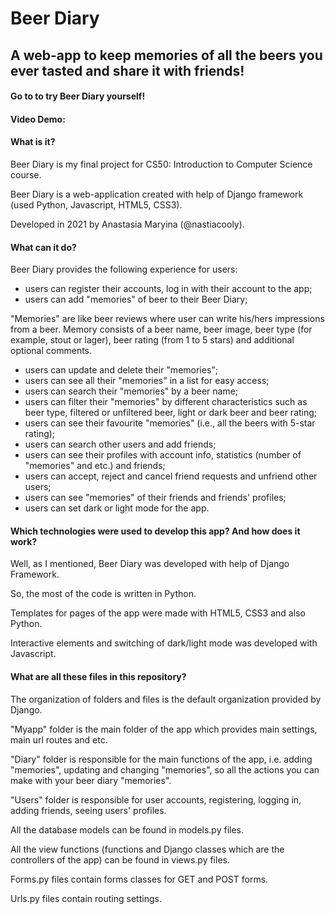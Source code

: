 # Beer Diary
## A web-app to keep memories of all the beers you ever tasted and share it with friends!

#### Go to <URL> to try Beer Diary yourself!
#### Video Demo:  <URL HERE>

  
#### What is it?
  
Beer Diary is my final project for CS50: Introduction to Computer Science course.

Beer Diary is a web-application created with help of Django framework (used Python, Javascript, HTML5, CSS3).

Developed in 2021 by Anastasia Maryina (@nastiacooly).

#### What can it do?
  
Beer Diary provides the following experience for users:
  
- users can register their accounts, log in with their account to the app;
- users can add "memories" of beer to their Beer Diary;

"Memories" are like beer reviews where user can write his/hers impressions from a beer.
Memory consists of a beer name, beer image, beer type (for example, stout or lager), beer rating (from 1 to 5 stars) and additional optional comments.

- users can update and delete their "memories";
- users can see all their "memories" in a list for easy access;
- users can search their "memories" by a beer name;
- users can filter their "memories" by different characteristics such as beer type, filtered or unfiltered beer, light or dark beer and beer rating;
- users can see their favourite "memories" (i.e., all the beers with 5-star rating);
- users can search other users and add friends;
- users can see their profiles with account info, statistics (number of "memories" and etc.) and friends;
- users can accept, reject and cancel friend requests and unfriend other users;
- users can see "memories" of their friends and friends' profiles;
- users can set dark or light mode for the app.

#### Which technologies were used to develop this app? And how does it work?
  
Well, as I mentioned, Beer Diary was developed with help of Django Framework.

So, the most of the code is written in Python.

Templates for pages of the app were made with HTML5, CSS3 and also Python.

Interactive elements and switching of dark/light mode was developed with Javascript.

#### What are all these files in this repository?
  
The organization of folders and files is the default organization provided by Django.

"Myapp" folder is the main folder of the app which provides main settings, main url routes and etc.

"Diary" folder is responsible for the main functions of the app, i.e. adding "memories", updating and changing "memories", so all the actions you can make with your beer diary "memories".

"Users" folder is responsible for user accounts, registering, logging in, adding friends, seeing users' profiles.

All the database models can be found in models.py files.

All the view functions (functions and Django classes which are the controllers of the app) can be found in views.py files.

Forms.py files contain forms classes for GET and POST forms.

Urls.py files contain routing settings.
